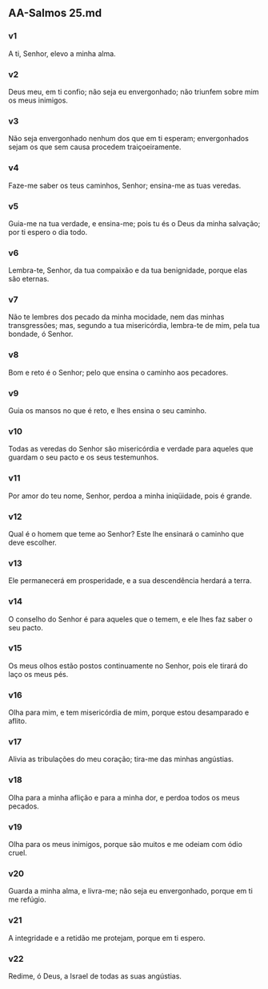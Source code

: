 ## AA-Salmos 25.md
### v1
 A ti, Senhor, elevo a minha alma.
### v2
 Deus meu, em ti confio; não seja eu envergonhado; não triunfem sobre mim os meus inimigos.
### v3
 Não seja envergonhado nenhum dos que em ti esperam; envergonhados sejam os que sem causa procedem traiçoeiramente.
### v4
 Faze-me saber os teus caminhos, Senhor; ensina-me as tuas veredas.
### v5
 Guia-me na tua verdade, e ensina-me; pois tu és o Deus da minha salvação; por ti espero o dia todo.
### v6
 Lembra-te, Senhor, da tua compaixão e da tua benignidade, porque elas são eternas.
### v7
 Não te lembres dos pecado da minha mocidade, nem das minhas transgressões; mas, segundo a tua misericórdia, lembra-te de mim, pela tua bondade, ó Senhor.
### v8
 Bom e reto é o Senhor; pelo que ensina o caminho aos pecadores.
### v9
 Guia os mansos no que é reto, e lhes ensina o seu caminho.
### v10
 Todas as veredas do Senhor são misericórdia e verdade para aqueles que guardam o seu pacto e os seus testemunhos.
### v11
 Por amor do teu nome, Senhor, perdoa a minha iniqüidade, pois é grande.
### v12
 Qual é o homem que teme ao Senhor? Este lhe ensinará o caminho que deve escolher.
### v13
 Ele permanecerá em prosperidade, e a sua descendência herdará a terra.
### v14
 O conselho do Senhor é para aqueles que o temem, e ele lhes faz saber o seu pacto.
### v15
 Os meus olhos estão postos continuamente no Senhor, pois ele tirará do laço os meus pés.
### v16
 Olha para mim, e tem misericórdia de mim, porque estou desamparado e aflito.
### v17
 Alivia as tribulações do meu coração; tira-me das minhas angústias.
### v18
 Olha para a minha aflição e para a minha dor, e perdoa todos os meus pecados.
### v19
 Olha para os meus inimigos, porque são muitos e me odeiam com ódio cruel.
### v20
 Guarda a minha alma, e livra-me; não seja eu envergonhado, porque em ti me refúgio.
### v21
 A integridade e a retidão me protejam, porque em ti espero.
### v22
 Redime, ó Deus, a Israel de todas as suas angústias.
